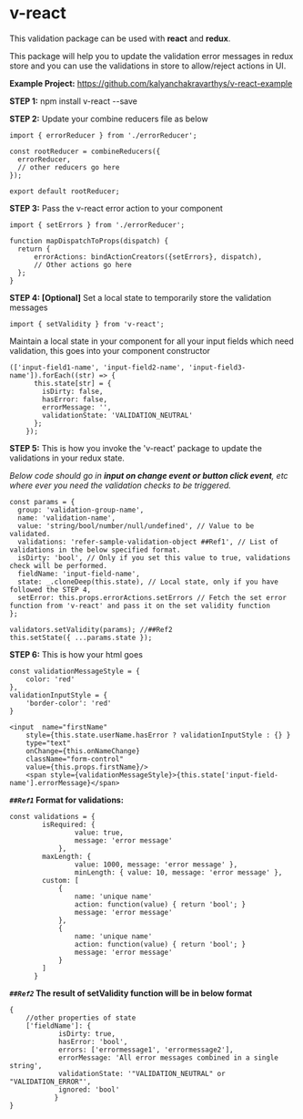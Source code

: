 # v-react
This validation package can be used with **react** and **redux**.

This package will help you to update the validation error messages in redux store and you can use the validations in store to allow/reject actions in UI.

**Example Project:** https://github.com/kalyanchakravarthys/v-react-example

**STEP 1:** npm install v-react --save


**STEP 2:** Update your combine reducers file as below

    import { errorReducer } from './errorReducer';

    const rootReducer = combineReducers({
      errorReducer,
      // other reducers go here
    });
    
    export default rootReducer;

**STEP 3:** Pass the v-react error action to your component

    import { setErrors } from './errorReducer';
    
    function mapDispatchToProps(dispatch) {
      return {
          errorActions: bindActionCreators({setErrors}, dispatch),
          // Other actions go here 
      };
    }

**STEP 4: [Optional]** Set a local state to temporarily store the validation messages

    import { setValidity } from 'v-react';

Maintain a local state in your component for all your input fields which need validation, this goes into your component constructor

    (['input-field1-name', 'input-field2-name', 'input-field3-name']).forEach((str) => {
          this.state[str] = {
            isDirty: false,
            hasError: false,
            errorMessage: '',
            validationState: 'VALIDATION_NEUTRAL'
          };
        });

**STEP 5:** This is how you invoke the 'v-react' package to update the validations in your redux state.

*Below code should go in **input on change event or button click event**, etc where ever you need the validation checks to be triggered.*

    const params = {
      group: 'validation-group-name',
      name: 'validation-name',
      value: 'string/bool/number/null/undefined', // Value to be validated.
      validations: 'refer-sample-validation-object ##Ref1', // List of validations in the below specified format.
      isDirty: 'bool', // Only if you set this value to true, validations check will be performed.
      fieldName: 'input-field-name',
      state: _.cloneDeep(this.state), // Local state, only if you have followed the STEP 4,
      setError: this.props.errorActions.setErrors // Fetch the set error function from 'v-react' and pass it on the set validity function
    };

    validators.setValidity(params); //##Ref2
    this.setState({ ...params.state });

**STEP 6:** This is how your html goes

    const validationMessageStyle = {
        color: 'red'
    },
    validationInputStyle = {
        'border-color': 'red'
    }

    <input	name="firstName"
	    style={this.state.userName.hasError ? validationInputStyle : {} }	
	    type="text"
	    onChange={this.onNameChange}
	    className="form-control"
	    value={this.props.firstName}/>
        <span style={validationMessageStyle}>{this.state['input-field-name'].errorMessage}</span>

***`##Ref1`* Format for validations:**

    const validations = {
            isRequired: { 
		            value: true, 
		            message: 'error message' 
	            },
            maxLength: { 
		            value: 1000, message: 'error message' },
		            minLength: { value: 10, message: 'error message' },
            custom: [
                {
                    name: 'unique name'
                    action: function(value) { return 'bool'; }
                    message: 'error message'
                },
                {
                    name: 'unique name'
                    action: function(value) { return 'bool'; }
                    message: 'error message'
                }
            ]
          }

***`##Ref2`* The result of setValidity function will be in below format**

    {
	    //other properties of state
	    ['fieldName']: {
				isDirty: true,
				hasError: 'bool',
				errors: ['errormessage1', 'errormessage2'],
				errorMessage: 'All error messages combined in a single string',
				validationState: '"VALIDATION_NEUTRAL" or "VALIDATION_ERROR"',
				ignored: 'bool'
			   }
    }
